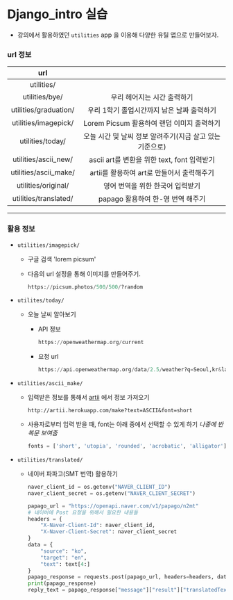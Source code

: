 # Django_intro 실습

- 강의에서 활용하였던 `utilities` app 을 이용해 다양한 유틸 앱으로 만들어보자.

### url 정보

|          url          |                                                          |
| :-------------------: | :------------------------------------------------------: |
|      utilities/       |                                                          |
|    utilities/bye/     |               우리 헤어지는 시간 출력하기                |
| utilities/graduation/ |        우리 1학기 졸업시간까지 남은 날짜 출력하기        |
| utilities/imagepick/  |        Lorem Picsum 활용하여 랜덤 이미지 출력하기        |
|   utilities/today/    | 오늘 시간 및 날씨 정보 알려주기(지금 살고 있는 기준으로) |
| utilities/ascii_new/  |       ascii art를 변환을 위한 text, font 입력받기        |
| utilities/ascii_make/ |        artii를 활용하여 art로 만들어서 출력해주기        |
|  utilities/original/  |             영어 번역을 위한 한국어 입력받기             |
| utilities/translated/ |            papago 활용하여 한-영 번역 해주기             |

------

### 활용 정보

- `utilities/imagepick/`

  - 구글 검색 'lorem picsum'

  - 다음의 url 설정을 통해 이미지를 만들어주기.

    ```python
    https://picsum.photos/500/500/?random
    ```

- `utilites/today/`

  - 오늘 날씨 알아보기

    - API 정보

      ```python
      https://openweathermap.org/current
      ```

    - 요청 url

      ```python
      https://api.openweathermap.org/data/2.5/weather?q=Seoul,kr&lang=kr&APPID="+key
      ```

- `utilities/ascii_make/`

  - 입력받은 정보를 통해서 [artii](http://artii.herokuapp.com) 에서 정보 가져오기

    ```
    http://artii.herokuapp.com/make?text=ASCII&font=short
    ```

  - 사용자로부터 입력 받을 때, font는 아래 중에서 선택할 수 있게 하기 *나중에 반복문 보여줌*

    ```python
    fonts = ['short', 'utopia', 'rounded', 'acrobatic', 'alligator']
    ```

- `utilities/translated/`

  - 네이버 파파고(SMT 번역) 활용하기

    ```python
    naver_client_id = os.getenv("NAVER_CLIENT_ID")
    naver_client_secret = os.getenv("NAVER_CLIENT_SECRET")
    
    papago_url = "https://openapi.naver.com/v1/papago/n2mt"
    # 네이버에 Post 요청을 위해서 필요한 내용들
    headers = {
        "X-Naver-Client-Id": naver_client_id,
        "X-Naver-Client-Secret": naver_client_secret
    }
    data = {
        "source": "ko",
        "target": "en",
        "text": text[4:]
    }
    papago_response = requests.post(papago_url, headers=headers, data=data).json()
    print(papago_response)
    reply_text = papago_response["message"]["result"]["translatedText"]
    ```